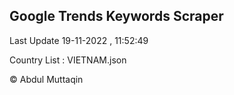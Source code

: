 

## Google Trends Keywords Scraper 
 
Last Update 19-11-2022 , 11:52:49

Country List :
VIETNAM.json



© Abdul Muttaqin 

